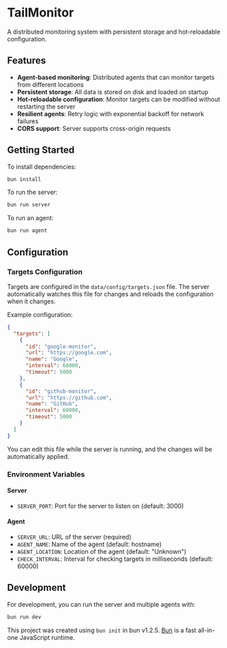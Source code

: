 # TailMonitor

A distributed monitoring system with persistent storage and hot-reloadable configuration.

## Features

- **Agent-based monitoring**: Distributed agents that can monitor targets from different locations
- **Persistent storage**: All data is stored on disk and loaded on startup
- **Hot-reloadable configuration**: Monitor targets can be modified without restarting the server
- **Resilient agents**: Retry logic with exponential backoff for network failures
- **CORS support**: Server supports cross-origin requests

## Getting Started

To install dependencies:

```bash
bun install
```

To run the server:

```bash
bun run server
```

To run an agent:

```bash
bun run agent
```

## Configuration

### Targets Configuration

Targets are configured in the `data/config/targets.json` file. The server automatically watches this file for changes and reloads the configuration when it changes.

Example configuration:

```json
{
  "targets": [
    {
      "id": "google-monitor",
      "url": "https://google.com",
      "name": "Google",
      "interval": 60000,
      "timeout": 5000
    },
    {
      "id": "github-monitor",
      "url": "https://github.com",
      "name": "GitHub",
      "interval": 60000,
      "timeout": 5000
    }
  ]
}
```

You can edit this file while the server is running, and the changes will be automatically applied.

### Environment Variables

#### Server

- `SERVER_PORT`: Port for the server to listen on (default: 3000)

#### Agent

- `SERVER_URL`: URL of the server (required)
- `AGENT_NAME`: Name of the agent (default: hostname)
- `AGENT_LOCATION`: Location of the agent (default: "Unknown")
- `CHECK_INTERVAL`: Interval for checking targets in milliseconds (default: 60000)

## Development

For development, you can run the server and multiple agents with:

```bash
bun run dev
```

This project was created using `bun init` in bun v1.2.5. [Bun](https://bun.sh) is a fast all-in-one JavaScript runtime.
